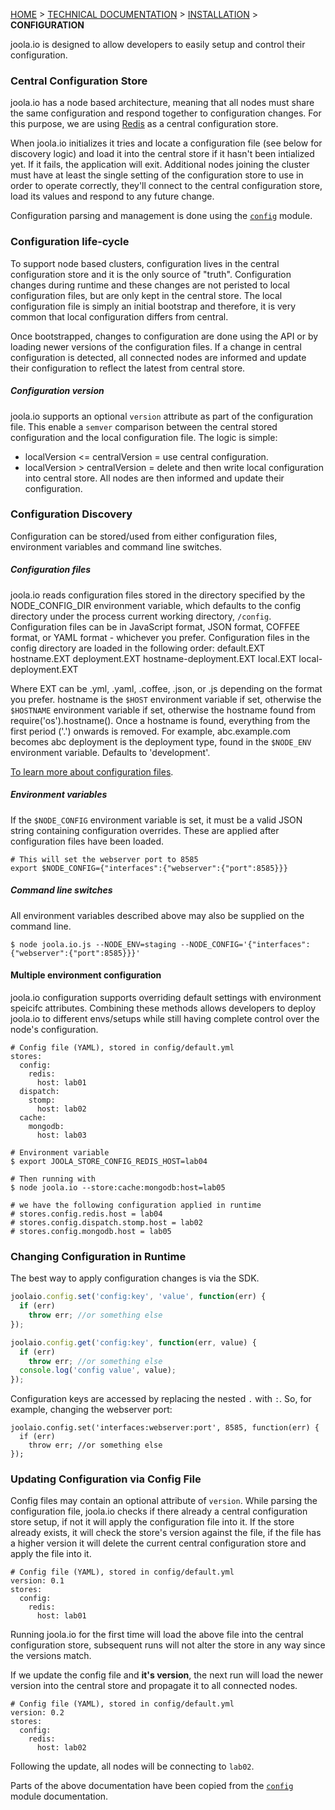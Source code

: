 [HOME](Home) > [TECHNICAL DOCUMENTATION](technical-documentation) > [INSTALLATION](install-joola.io) > **CONFIGURATION**

joola.io is designed to allow developers to easily setup and control their configuration.
   
### Central Configuration Store
joola.io has a node based architecture, meaning that all nodes must share the same configuration and respond together to configuration changes. For this purpose, we are using 
 [Redis] as a central configuration store.
 
When joola.io initializes it tries and locate a configuration file (see below for discovery logic) and load it into the central store if it hasn't been intialized yet. If it fails, the application will exit.
 Additional nodes joining the cluster must have at least the single setting of the configuration store to use in order to operate correctly, they'll connect to the central configuration store, load its values and respond to any future change.

Configuration parsing and management is done using the [`config`][node-config] module.

### Configuration life-cycle
To support node based clusters, configuration lives in the central configuration store and it is the only source of "truth".
Configuration changes during runtime and these changes are not peristed to local configuration files, but are only kept in the central store.
The local configuration file is simply an initial bootstrap and therefore, it is very common that local configuration differs from central.

Once bootstrapped, changes to configuration are done using the API or by loading newer versions of the configuration files.
If a change in central configuration is detected, all connected nodes are informed and update their configuration to reflect the latest from central store.

##### Configuration version
joola.io supports an optional `version` attribute as part of the configuration file. This enable a `semver` comparison between the central stored configuration and the local configuration file.
The logic is simple:

- localVersion <= centralVersion = use central configuration.
- localVersion > centralVersion = delete and then write local configuration into central store. All nodes are then informed and update their configuration.

### Configuration Discovery
Configuration can be stored/used from either configuration files, environment variables and command line switches.

##### Configuration files
joola.io reads configuration files stored in the directory specified by the NODE_CONFIG_DIR environment variable, which defaults to the config directory under the process current working directory, `/config`.
Configuration files can be in JavaScript format, JSON format, COFFEE format, or YAML format - whichever you prefer.
Configuration files in the config directory are loaded in the following order:
    default.EXT
    hostname.EXT
    deployment.EXT
    hostname-deployment.EXT
    local.EXT
    local-deployment.EXT

Where EXT can be .yml, .yaml, .coffee, .json, or .js depending on the format you prefer.
hostname is the `$HOST` environment variable if set, otherwise the `$HOSTNAME` environment variable if set, otherwise the hostname found from require('os').hostname().
Once a hostname is found, everything from the first period ('.') onwards is removed. For example, abc.example.com becomes abc
deployment is the deployment type, found in the `$NODE_ENV` environment variable. Defaults to 'development'.

[To learn more about configuration files](http://lorenwest.github.io/node-config/latest/).

##### Environment variables
If the `$NODE_CONFIG` environment variable is set, it must be a valid JSON string containing configuration overrides.
These are applied after configuration files have been loaded.

```
# This will set the webserver port to 8585
export $NODE_CONFIG={"interfaces":{"webserver":{"port":8585}}}
```

##### Command line switches
All environment variables described above may also be supplied on the command line.
```
$ node joola.io.js --NODE_ENV=staging --NODE_CONFIG='{"interfaces":{"webserver":{"port":8585}}}'
```

#### Multiple environment configuration
joola.io configuration supports overriding default settings with environment speicifc attributes.
Combining these methods allows developers to deploy joola.io to different envs/setups while still having complete control over the node's configuration.

```
# Config file (YAML), stored in config/default.yml
stores:
  config:
    redis:
      host: lab01
  dispatch:
    stomp:
      host: lab02
  cache:
    mongodb:
      host: lab03
 
# Environment variable
$ export JOOLA_STORE_CONFIG_REDIS_HOST=lab04

# Then running with 
$ node joola.io --store:cache:mongodb:host=lab05

# we have the following configuration applied in runtime
# stores.config.redis.host = lab04
# stores.config.dispatch.stomp.host = lab02
# stores.config.mongodb.host = lab05
```

### Changing Configuration in Runtime
The best way to apply configuration changes is via the SDK.

```js
joolaio.config.set('config:key', 'value', function(err) {
  if (err)
    throw err; //or something else
});

joolaio.config.get('config:key', function(err, value) {
  if (err)
    throw err; //or something else
  console.log('config value', value);
});
```

Configuration keys are accessed by replacing the nested `.` with `:`. So, for example, changing the webserver port:
```
joolaio.config.set('interfaces:webserver:port', 8585, function(err) {
  if (err)
    throw err; //or something else
});
```

### Updating Configuration via Config File
Config files may contain an optional attribute of `version`. While parsing the configuration file, joola.io checks if there already a central configuration store setup, if not it will apply the configuration file into it.
If the store already exists, it will check the store's version against the file, if the file has a higher version it will delete the current central configuration store and apply the file into it.
```
# Config file (YAML), stored in config/default.yml
version: 0.1
stores:
  config:
    redis:
      host: lab01
```
Running joola.io for the first time will load the above file into the central configuration store, subsequent runs will not alter the store in any way since the versions match.

If we update the config file and **it's version**, the next run will load the newer version into the central store and propagate it to all connected nodes. 
```
# Config file (YAML), stored in config/default.yml
version: 0.2
stores:
  config:
    redis:
      host: lab02
```
Following the update, all nodes will be connecting to `lab02`.



>
Parts of the above documentation have been copied from the [`config`][node-config] module documentation.

[Redis]: http://redis.io
[node-config]: http://lorenwest.github.io/node-config/latest/
